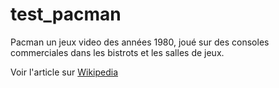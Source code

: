 # test_pacman

Pacman un jeux video des années 1980, joué sur des consoles commerciales dans les bistrots et les salles de jeux.

Voir l'article sur [Wikipedia](https://fr.wikipedia.org/wiki/Pac-Man)
